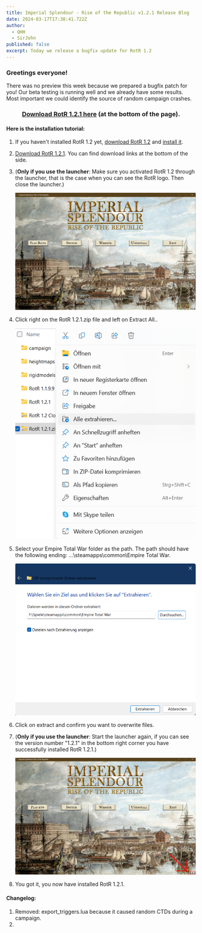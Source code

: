 ```yaml
---
title: Imperial Splendour - Rise of the Republic v1.2.1 Release Blog
date: 2024-03-17T17:38:41.722Z
author:
  - QHH
  - SirJohn
published: false
excerpt: Today we release a bugfix update for RotR 1.2
---
```

### Greetings everyone!

There was no preview this week because we prepared a bugfix patch for you! Our beta testing is running well and we already have some results. Most important we could identify the source of random campaign crashes.

<center>

### [Download RotR 1.2.1 here](https://imperialsplendour.com/download) (at the bottom of the page).

</center>

#### Here is the installation tutorial:

1. If you haven't installed RotR 1.2 yet, [download RotR 1.2](https://imperialsplendour.com/download) and [install it](https://imperialsplendour.com/blog/2022-08-01-rotr-12-installation-tutorial). 
2. [Download RotR 1.2.1](https://imperialsplendour.com/download). You can find download links at the bottom of the side.
3. (**Only if you use the launcher**: Make sure you activated RotR 1.2 through the launcher, that is the case when you can see the RotR logo. Then close the launcher.)

   ![](../_img/launcher-1.png)
4. Click right on the RotR 1.2.1.zip file and left on Extract All..

   ![](../_img/new-tuto-2.png)
5. Select your Empire Total War folder as the path. The path should have the following ending: ...\steamapps\common\Empire Total War.

   ![](../_img/new-tuto-3.png)
6. Click on extract and confirm you want to overwrite files.
7. (**Only if you use the launcher**: Start the launcher again, if you can see the version number "1.2.1" in the bottom right corner you have successfully installed RotR 1.2.1.)

   ![](../_img/new-launcher-final.png)
8. You got it, you now have installed RotR 1.2.1.

#### Changelog:

1. Removed:
   export_triggers.lua because it caused random CTDs during a campaign.
2.